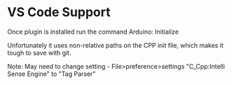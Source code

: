 
# VS Code Support
Once plugin is installed run the command Arduino: Initialize

Unfortunately it uses non-relative paths on the CPP init file, which makes it tough to save with git.

Note: May need to change setting - 
File>preference>settings  "C_Cpp:Intelli Sense Engine"  to "Tag Parser"
